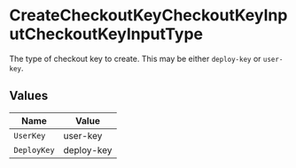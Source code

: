 # CreateCheckoutKeyCheckoutKeyInputCheckoutKeyInputType

The type of checkout key to create. This may be either `deploy-key` or `user-key`.


## Values

| Name        | Value       |
| ----------- | ----------- |
| `UserKey`   | user-key    |
| `DeployKey` | deploy-key  |